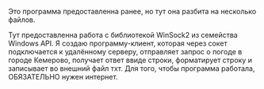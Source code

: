 Это программа предоставленна ранее, но тут она разбита на несколько файлов.

Тут предоставленна работа с библиотекой WinSock2 из семейства Windows API. Я создаю программу-клиент, которая через сокет подключается к удалённому серверу, отправляет запрос о погоде в городе Кемерово, получает ответ ввиде строки, форматирует строку и записывает во внешний файл тхт. Для того, чтобы программа работала, ОБЯЗАТЕЛЬНО нужен интернет.
